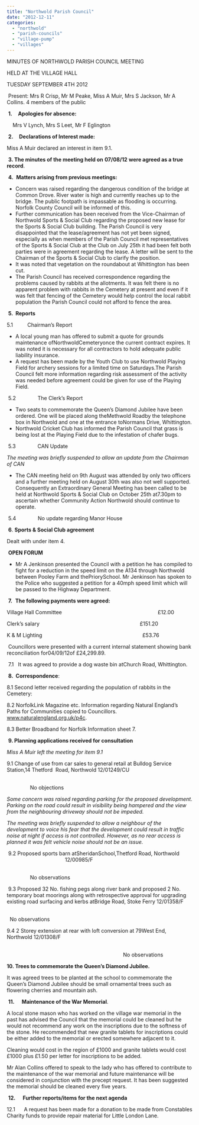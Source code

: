 ```yaml
---
title: "Northwold Parish Council"
date: "2012-12-11"
categories: 
  - "northwold"
  - "parish-councils"
  - "village-pump"
  - "villages"
---
```


MINUTES OF NORTHWOLD PARISH COUNCIL MEETING

HELD AT THE VILLAGE HALL

TUESDAY SEPTEMBER 4TH 2012

 Present: Mrs R Crisp, Mr M Peake, Miss A Muir, Mrs S Jackson, Mr A Collins. 4 members of the public

 **1.**    **Apologies for absence:**

    Mrs V Lynch, Mrs S Leet, Mr F Eglington

 **2.**    **Declarations of Interest made:**

Miss A Muir declared an interest in item 9.1.

 **3\. The minutes of the meeting held on** **07/08/12** **were agreed as a true record**.

 **4.**  **Matters arising from previous meetings:**

- Concern was raised regarding the dangerous condition of the bridge at Common Drove. River water is high and currently reaches up to the bridge. The public footpath is impassable as flooding is occurring. Norfolk County Council will be informed of this.
- Further communication has been received from the Vice-Chairman of Northwold Sports & Social Club regarding the proposed new lease for the Sports & Social Club building. The Parish Council is very disappointed that the lease/agreement has not yet been signed, especially as when members of the Parish Council met representatives of the Sports & Social Club at the Club on July 25th it had been felt both parties were in agreement regarding the lease. A letter will be sent to the Chairman of the Sports & Social Club to clarify the position.
- It was noted that vegetation on the roundabout at Whittington has been cut.
- The Parish Council has received correspondence regarding the problems caused by rabbits at the allotments. It was felt there is no apparent problem with rabbits in the Cemetery at present and even if it was felt that fencing of the Cemetery would help control the local rabbit population the Parish Council could not afford to fence the area.

 **5.  Reports**

5.1          Chairman’s Report

- A local young man has offered to submit a quote for grounds maintenance ofNorthwoldCemeteryonce the current contract expires. It was noted it is necessary for all contractors to hold adequate public liability insurance.
- A request has been made by the Youth Club to use Northwold Playing Field for archery sessions for a limited time on Saturdays.The Parish Council felt more information regarding risk assessment of the activity was needed before agreement could be given for use of the Playing Field.

 5.2               The Clerk’s Report

- Two seats to commemorate the Queen’s Diamond Jubilee have been ordered. One will be placed along theMethwold Roadby the telephone box in Northwold and one at the entrance toNormans Drive, Whittington.
- Northwold Cricket Club has informed the Parish Council that grass is being lost at the Playing Field due to the infestation of chafer bugs.

 5.3               CAN Update

_The meeting was briefly suspended to allow an update from the Chairman of CAN_

- The CAN meeting held on 9th August was attended by only two officers and a further meeting held on August 30th was also not well supported. Consequently an Extraordinary General Meeting has been called to be held at Northwold Sports & Social Club on October 25th at7.30pm to ascertain whether Community Action Northwold should continue to operate.

 5.4               No update regarding Manor House

 **6**. **Sports & Social Club agreement**

Dealt with under item 4.

 **OPEN FORUM**

- Mr A Jenkinson presented the Council with a petition he has compiled to fight for a reduction in the speed limit on the A134 through Northwold between Pooley Farm and thePriorySchool. Mr Jenkinson has spoken to the Police who suggested a petition for a 40mph speed limit which will be passed to the Highway Department.

 **7.**  **The following payments were agreed:**

Village Hall Committee                                                                  £12.00

Clerk’s salary                                                                     £151.20

K & M Lighting                                                                     £53.76

 Councillors were presented with a current internal statement showing bank reconciliation for04/09/12of £24,299.89.

 7.1   It was agreed to provide a dog waste bin atChurch Road, Whittington.

 **8.  Correspondence**:

8.1 Second letter received regarding the population of rabbits in the Cemetery:

8.2 NorfolkLink Magazine etc. Information regarding Natural England’s Paths for Communities copied to Councillors. www.naturalengland.org.uk/p4c.

8.3 Better Broadband for Norfolk Information sheet 7.

 **9\. Planning applications received for consultation**

_Miss A Muir left the meeting for item 9.1_

9.1 Change of use from car sales to general retail at Bulldog Service Station,14 Thetford  Road, Northwold 12/01249/CU

                                                                                                                                                No objections

_Some concern was raised regarding parking for the proposed development. Parking on the road could result in visibility being hampered and the view from the neighbouring driveway should not be impeded._

_The meeting was briefly suspended to allow a neighbour of the development to voice his fear that the development could result in traffic noise at night if access is not controlled. However, as no rear access is planned it was felt vehicle noise should not be an issue._

 9.2 Proposed sports barn atSheridanSchool,Thetford Road, Northwold                                         12/00985/F

                                                                                                                                                No observations

 9.3 Proposed 32 No. fishing pegs along river bank and proposed 2 No. temporary boat moorings along with retrospective approval for upgrading existing road surfacing and kerbs atBridge Road, Stoke Ferry 12/01358/F

                                                                                                                                  No observations

9.4 2 Storey extension at rear with loft conversion at 79West End, Northwold 12/01308/F

                                                                                                                                                No observations

**10\. Trees to commemorate the Queen’s Diamond Jubilee.**

It was agreed trees to be planted at the school to commemorate the Queen’s Diamond Jubilee should be small ornamental trees such as flowering cherries and mountain ash.

 **11.**     **Maintenance of the War Memorial**.

A local stone mason who has worked on the village war memorial in the past has advised the Council that the memorial could be cleaned but he would not recommend any work on the inscriptions due to the softness of the stone. He recommended that new granite tablets for inscriptions could be either added to the memorial or erected somewhere adjacent to it.

Cleaning would cost in the region of £1000 and granite tablets would cost £1000 plus £1.50 per letter for inscriptions to be added.

Mr Alan Collins offered to speak to the lady who has offered to contribute to the maintenance of the war memorial and future maintenance will be considered in conjunction with the precept request. It has been suggested the memorial should be cleaned every five years.

 **12.**     **Further reports/items for the next agenda**

12.1      A request has been made for a donation to be made from Constables Charity funds to provide repair material for Little London Lane.
